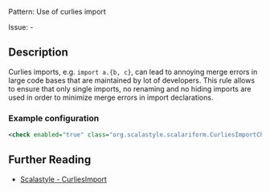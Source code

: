Pattern: Use of curlies import

Issue: -

## Description

Curlies imports, e.g. `import a.{b, c}`, can lead to annoying merge errors in large code bases that are maintained by lot of developers. This rule allows to ensure that only single imports, no renaming and no hiding imports are used in order to minimize merge errors in import declarations.

### Example configuration

```xml
<check enabled="true" class="org.scalastyle.scalariform.CurliesImportChecker" level="warning"/>
```

## Further Reading

* [Scalastyle - CurliesImport](https://scalastyle.beautiful-scala.com/rules-1.5.0.html#org_scalastyle_scalariform_CurliesImportChecker)